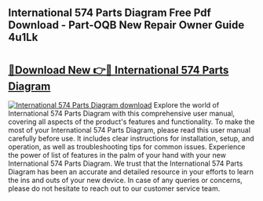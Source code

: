 ## International 574 Parts Diagram Free Pdf Download - Part-OQB New Repair Owner Guide 4u1Lk

# <h2><a href="http://dfm16qk.blite.top/?on=International+574+Parts+Diagram">🔗Download New 👉🔴 International 574 Parts Diagram</a></h2>

[![International 574 Parts Diagram download](https://i.imgur.com/lujVjoI.png)](http://dfm16qk.blite.top/?on=International+574+Parts+Diagram)
Explore the world of International 574 Parts Diagram with this comprehensive user manual, covering all aspects of the product's features and functionality. To make the most of your International 574 Parts Diagram, please read this user manual carefully before use. It includes clear instructions for installation, setup, and operation, as well as troubleshooting tips for common issues. Experience the power of list of features in the palm of your hand with your new International 574 Parts Diagram. We trust that the International 574 Parts Diagram has been an accurate and detailed resource in your efforts to learn the ins and outs of your new device. In case of any queries or concerns, please do not hesitate to reach out to our customer service team.
